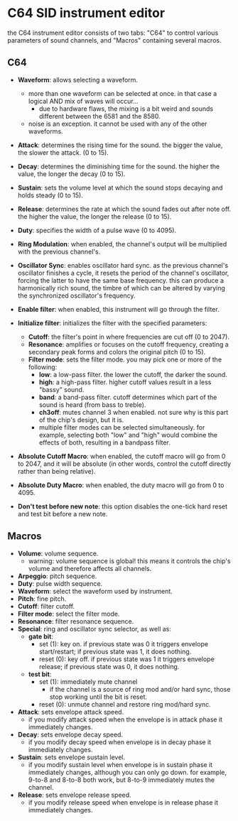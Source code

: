 # C64 SID instrument editor

the C64 instrument editor consists of two tabs: "C64" to control various parameters of sound channels, and "Macros" containing several macros.

## C64

- **Waveform**: allows selecting a waveform.
  - more than one waveform can be selected at once. in that case a logical AND mix of waves will occur...
    - due to hardware flaws, the mixing is a bit weird and sounds different between the 6581 and the 8580.
  - noise is an exception. it cannot be used with any of the other waveforms.
- **Attack**: determines the rising time for the sound. the bigger the value, the slower the attack. (0 to 15).
- **Decay**: determines the diminishing time for the sound. the higher the value, the longer the decay (0 to 15).
- **Sustain**: sets the volume level at which the sound stops decaying and holds steady (0 to 15).
- **Release**: determines the rate at which the sound fades out after note off. the higher the value, the longer the release (0 to 15).
- **Duty**: specifies the width of a pulse wave (0 to 4095).
- **Ring Modulation**: when enabled, the channel's output will be multiplied with the previous channel's.
- **Oscillator Sync**: enables oscillator hard sync. as the previous channel's oscillator finishes a cycle, it resets the period of the channel's oscillator, forcing the latter to have the same base frequency. this can produce a harmonically rich sound, the timbre of which can be altered by varying the synchronized oscillator's frequency.

- **Enable filter**: when enabled, this instrument will go through the filter.
- **Initialize filter**: initializes the filter with the specified parameters:
  - **Cutoff**: the filter's point in where frequencies are cut off (0 to 2047).
  - **Resonance**: amplifies or focuses on the cutoff frequency, creating a secondary peak forms and colors the original pitch (0 to 15).
  - **Filter mode**: sets the filter mode. you may pick one or more of the following:
    - **low**: a low-pass filter. the lower the cutoff, the darker the sound.
    - **high**: a high-pass filter. higher cutoff values result in a less "bassy" sound.
    - **band**: a band-pass filter. cutoff determines which part of the sound is heard (from bass to treble).
    - **ch3off**: mutes channel 3 when enabled. not sure why is this part of the chip's design, but it is.
    - multiple filter modes can be selected simultaneously. for example, selecting both "low" and "high" would combine the effects of both, resulting in a bandpass filter.

- **Absolute Cutoff Macro**: when enabled, the cutoff macro will go from 0 to 2047, and it will be absolute (in other words, control the cutoff directly rather than being relative).
- **Absolute Duty Macro**: when enabled, the duty macro will go from 0 to 4095.
- **Don't test before new note**: this option disables the one-tick hard reset and test bit before a new note.

## Macros

- **Volume**: volume sequence.
  - warning: volume sequence is global! this means it controls the chip's volume and therefore affects all channels.
- **Arpeggio**: pitch sequence.
- **Duty**: pulse width sequence.
- **Waveform**: select the waveform used by instrument.
- **Pitch**: fine pitch.
- **Cutoff**: filter cutoff.
- **Filter mode**: select the filter mode.
- **Resonance**: filter resonance sequence.
- **Special**: ring and oscillator sync selector, as well as:
  - **gate bit**:
    - set (1): key on. if previous state was 0 it triggers envelope start/restart; if previous state was 1, it does nothing.
    - reset (0): key off. if previous state was 1 it triggers envelope release; if previous state was 0, it does nothing.
  - **test bit**:
    - set (1): immediately mute channel
      - if the channel is a source of ring mod and/or hard sync, those stop working until the bit is reset.
    - reset (0): unmute channel and restore ring mod/hard sync.
- **Attack**: sets envelope attack speed.
  - if you modify attack speed when the envelope is in attack phase it immediately changes.
- **Decay**: sets envelope decay speed.
  - if you modify decay speed when envelope is in decay phase it immediately changes.
- **Sustain**: sets envelope sustain level.
  - if you modify sustain level when envelope is in sustain phase it immediately changes, although you can only go down. for example, 9-to-8 and 8-to-8 both work, but 8-to-9 immediately mutes the channel.
- **Release**: sets envelope release speed.
  - if you modify release speed when envelope is in release phase it immediately changes.